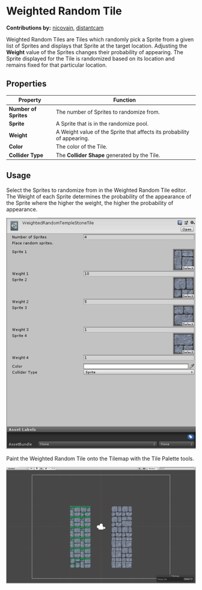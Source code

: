 # Weighted Random Tile

__Contributions by:__  [nicovain](https://github.com/nicovain), [distantcam](https://github.com/distantcam)

Weighted Random Tiles are Tiles which randomly pick a Sprite from a given list of Sprites and displays that Sprite at the target location. Adjusting the __Weight__ value of the Sprites changes their probability of appearing. The Sprite displayed for the Tile is randomized based on its location and remains fixed for that particular location.

## Properties

| Property              | Function                                                     |
| --------------------- | ------------------------------------------------------------ |
| __Number of Sprites__ | The number of Sprites to randomize from.                     |
| __Sprite__            | A Sprite that is in the randomize pool.                      |
| __Weight__            | A Weight value of the Sprite that affects its probability of appearing. |
| __Color__             | The color of the Tile.                                       |
| __Collider Type__     | The __Collider Shape__ generated by the Tile.                |

## Usage

Select the Sprites to randomize from in the Weighted Random Tile editor. The Weight of each Sprite determines the probability of the appearance of the Sprite where the higher the weight, the higher the probability of appearance.

![Weighted Random Tile Editor](images/WeightedRandomTileEditor.png)

Paint the Weighted Random Tile onto the Tilemap with the Tile Palette tools.

![Scene View with Weighted Random Tile](images/WeightedRandomTile.png)